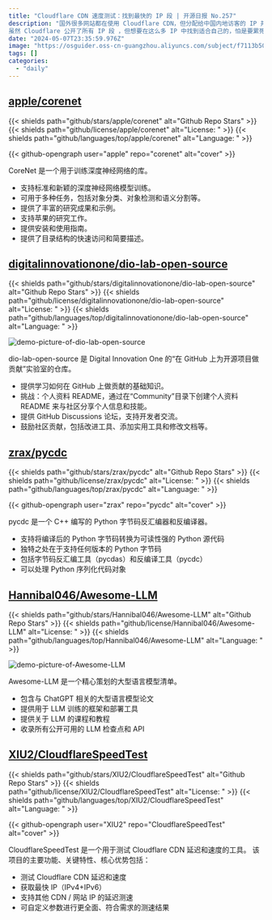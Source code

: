 ```yaml
---
title: "Cloudflare CDN 速度测试：找到最快的 IP 段 | 开源日报 No.257"
description: "国外很多网站都在使用 Cloudflare CDN，但分配给中国内地访客的 IP 并不友好（延迟高、丢包多、速度慢）。
虽然 Cloudflare 公开了所有 IP 段 ，但想要在这么多 IP 中找到适合自己的，怕是要累死，于是就有了这个软件。"
date: "2024-05-07T23:35:59.976Z"
image: "https://osguider.oss-cn-guangzhou.aliyuncs.com/subject/f7113b507c51b22a54ad8133baff7f3e.png"
tags: []
categories:
  - "daily"
---
```


## [apple/corenet](https://github.com/apple/corenet)

{{< shields path="github/stars/apple/corenet" alt="Github Repo Stars" >}} {{< shields path="github/license/apple/corenet" alt="License: " >}} {{< shields path="github/languages/top/apple/corenet" alt="Language: " >}}

{{< github-opengraph user="apple" repo="corenet" alt="cover" >}}

CoreNet 是一个用于训练深度神经网络的库。

- 支持标准和新颖的深度神经网络模型训练。
- 可用于多种任务，包括对象分类、对象检测和语义分割等。
- 提供了丰富的研究成果和示例。
- 支持苹果的研究工作。
- 提供安装和使用指南。
- 提供了目录结构的快速访问和简要描述。
  
## [digitalinnovationone/dio-lab-open-source](https://github.com/digitalinnovationone/dio-lab-open-source)

{{< shields path="github/stars/digitalinnovationone/dio-lab-open-source" alt="Github Repo Stars" >}} {{< shields path="github/license/digitalinnovationone/dio-lab-open-source" alt="License: " >}} {{< shields path="github/languages/top/digitalinnovationone/dio-lab-open-source" alt="Language: " >}}

![demo-picture-of-dio-lab-open-source](https://static.osguider.com/subject/github/digitalinnovationone/dio-lab-open-source/5df026d4d993c4722721dbd2ad8aeee5.gif)

dio-lab-open-source 是 Digital Innovation One 的“在 GitHub 上为开源项目做贡献”实验室的仓库。

- 提供学习如何在 GitHub 上做贡献的基础知识。
- 挑战：个人资料 README，通过在“Community”目录下创建个人资料 README 来与社区分享个人信息和技能。
- 提供 GitHub Discussions 论坛，支持开发者交流。
- 鼓励社区贡献，包括改进工具、添加实用工具和修改文档等。
  
## [zrax/pycdc](https://github.com/zrax/pycdc)

{{< shields path="github/stars/zrax/pycdc" alt="Github Repo Stars" >}} {{< shields path="github/license/zrax/pycdc" alt="License: " >}} {{< shields path="github/languages/top/zrax/pycdc" alt="Language: " >}}

{{< github-opengraph user="zrax" repo="pycdc" alt="cover" >}}

pycdc 是一个 C++ 编写的 Python 字节码反汇编器和反编译器。

- 支持将编译后的 Python 字节码转换为可读性强的 Python 源代码
- 独特之处在于支持任何版本的 Python 字节码
- 包括字节码反汇编工具（pycdas）和反编译工具（pycdc）
- 可以处理 Python 序列化代码对象
  
## [Hannibal046/Awesome-LLM](https://github.com/Hannibal046/Awesome-LLM)

{{< shields path="github/stars/Hannibal046/Awesome-LLM" alt="Github Repo Stars" >}} {{< shields path="github/license/Hannibal046/Awesome-LLM" alt="License: " >}} {{< shields path="github/languages/top/Hannibal046/Awesome-LLM" alt="Language: " >}}

![demo-picture-of-Awesome-LLM](https://static.osguider.com/subject/github/Hannibal046/Awesome-LLM/9a36c1759d7ea7b70a424a7e6d4eda0a.gif)

Awesome-LLM 是一个精心策划的大型语言模型清单。

- 包含与 ChatGPT 相关的大型语言模型论文
- 提供用于 LLM 训练的框架和部署工具
- 提供关于 LLM 的课程和教程
- 收录所有公开可用的 LLM 检查点和 API
  
## [XIU2/CloudflareSpeedTest](https://github.com/XIU2/CloudflareSpeedTest)

{{< shields path="github/stars/XIU2/CloudflareSpeedTest" alt="Github Repo Stars" >}} {{< shields path="github/license/XIU2/CloudflareSpeedTest" alt="License: " >}} {{< shields path="github/languages/top/XIU2/CloudflareSpeedTest" alt="Language: " >}}

{{< github-opengraph user="XIU2" repo="CloudflareSpeedTest" alt="cover" >}}

CloudflareSpeedTest 是一个用于测试 Cloudflare CDN 延迟和速度的工具。
该项目的主要功能、关键特性、核心优势包括：

- 测试 Cloudflare CDN 延迟和速度
- 获取最快 IP（IPv4+IPv6）
- 支持其他 CDN / 网站 IP 的延迟测速
- 可自定义参数进行更全面、符合需求的测速结果
  
